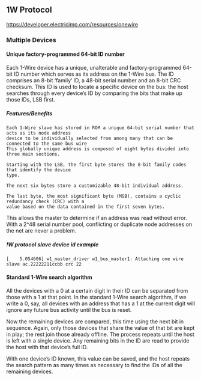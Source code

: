 ## 1W Protocol
https://developer.electricimp.com/resources/onewire

### Multiple Devices

#### Unique factory-programmed 64-bit ID number

Each 1-Wire device has a unique, unalterable and factory-programmed 64-bit ID number which serves as
its address on the 1-Wire bus. The ID comprises an 8-bit ‘family’ ID, a 48-bit serial number and an
8-bit CRC checksum. This ID is used to locate a specific device on the bus: the host searches through
every device’s ID by comparing the bits that make up those IDs, LSB first.

##### Features/Benefits

	Each 1-Wire slave has stored in ROM a unique 64-bit serial number that acts as its node address
	device to be individually selected from among many that can be connected to the same bus wire
	This globally unique address is composed of eight bytes divided into three main sections.

	Starting with the LSB, the first byte stores the 8-bit family codes that identify the device
	type.

	The next six bytes store a customizable 48-bit individual address.

	The last byte, the most significant byte (MSB), contains a cyclic redundancy check (CRC) with a
	value based on the data contained in the first seven bytes.

This allows the master to determine if an address was read without error. With a 2^48 serial number
pool, conflicting or duplicate node addresses on the net are never a problem.

##### !W protocol slave device id example

	[    5.054606] w1_master_driver w1_bus_master1: Attaching one wire slave ac.22222211ccbb crc 22

#### Standard 1-Wire search algorithm

All the devices with a 0 at a certain digit in their ID can be separated from those with a 1 at that
point. In the standard 1-Wire search algorithm, if we write a 0, say, all devices with an address
that has a 1 at the current digit will ignore any future bus activity until the bus is reset.

Now the remaining devices are compared, this time using the next bit in sequence. Again, only those
devices that share the value of that bit are kept in play; the rest join those already offline.
The process repeats until the host is left with a single device. Any remaining bits in the ID are
read to provide the host with that device’s full ID.

With one device’s ID known, this value can be saved, and the host repeats the search pattern as many
times as necessary to find the IDs of all the remaining devices.

